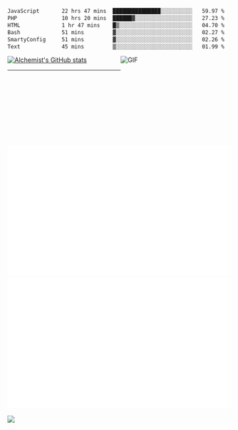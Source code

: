 <!--START_SECTION:waka-->

```text
JavaScript       22 hrs 47 mins  ███████████████░░░░░░░░░░   59.97 %
PHP              10 hrs 20 mins  ██████▓░░░░░░░░░░░░░░░░░░   27.23 %
HTML             1 hr 47 mins    █▒░░░░░░░░░░░░░░░░░░░░░░░   04.70 %
Bash             51 mins         ▓░░░░░░░░░░░░░░░░░░░░░░░░   02.27 %
SmartyConfig     51 mins         ▓░░░░░░░░░░░░░░░░░░░░░░░░   02.26 %
Text             45 mins         ▒░░░░░░░░░░░░░░░░░░░░░░░░   01.99 %
```

<!--END_SECTION:waka-->

[![Alchemist's GitHub stats](https://github-readme-stats.vercel.app/api?username=DrMaxis&show_icons=true&theme=outrun&count_private=true)](#)
<img align="right" alt="GIF" src="https://user-images.githubusercontent.com/5355808/139111924-210cc6fa-9fb1-4dac-929d-6324a5836a92.gif" width="250" height="200" />
<hr />

![](https://raw.githubusercontent.com/DrMaxis/github-stats-transparent/output/generated/overview.svg)
![](https://raw.githubusercontent.com/DrMaxis/github-stats-transparent/output/generated/languages.svg)

 
<a href="https://count.getloli.com/"><img src="https://count.getloli.com/get/@:maxis-the-alchemist?theme=rule34"></a>
<!-- https://count.getloli.com/get/@alchemist?theme=rule34 -->
<br>
